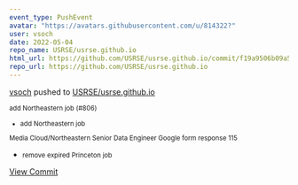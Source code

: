 ```yaml
---
event_type: PushEvent
avatar: "https://avatars.githubusercontent.com/u/814322?"
user: vsoch
date: 2022-05-04
repo_name: USRSE/usrse.github.io
html_url: https://github.com/USRSE/usrse.github.io/commit/f19a9506b09a5d9488d38889f5cb99d1126fa345
repo_url: https://github.com/USRSE/usrse.github.io
---
```


<a href='https://github.com/vsoch' target='_blank'>vsoch</a> pushed to <a href='https://github.com/USRSE/usrse.github.io' target='_blank'>USRSE/usrse.github.io</a>

<small>add Northeastern job (#806)

* add Northeastern job

Media Cloud/Northeastern Senior Data Engineer
Google form response 115

* remove expired Princeton job</small>

<a href='https://github.com/USRSE/usrse.github.io/commit/f19a9506b09a5d9488d38889f5cb99d1126fa345' target='_blank'>View Commit</a>